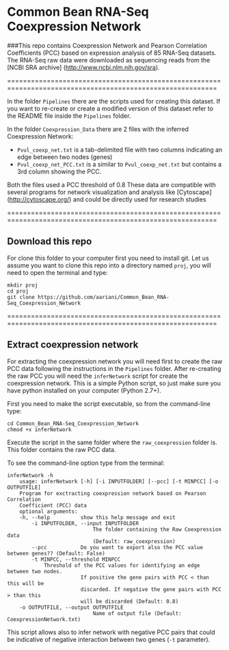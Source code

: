 # Common Bean RNA-Seq Coexpression Network

###This repo contains Coexpression Network and Pearson Correlation Coefficients (PCC) based on expression analysis of 85 RNA-Seq datasets. 
The RNA-Seq raw data were downloaded as sequencing reads from the [NCBI SRA archive] (http://www.ncbi.nlm.nih.gov/sra).

===========================================================================================================

In the folder `Pipelines` there are the scripts used for creating this dataset.
If you want to re-create or create a modified version of this dataset refer to the README file inside the `Pipelines` folder.

In the folder `Coexpression_Data` there are 2 files with the inferred Coexpression Network:

* `Pvul_coexp_net.txt` is a tab-delimited file with two columns indicating an edge between two nodes (genes)
* `Pvul_coexp_net_PCC.txt` is a similar to `Pvul_coexp_net.txt` but contains a 3rd column showing the PCC.

Both the files used a PCC threshold of 0.8
These data are compatible with several programs for network visualization and analysis like [Cytoscape] (http://cytoscape.org/) and could be directly used for research studies

===========================================================================================================

## Download this repo

For clone this folder to your computer first you need to install git.
Let us assume you want to clone this repo into a directory named `proj`, you will need to open the terminal and type:

    mkdir proj
    cd proj
    git clone https://github.com/aariani/Common_Bean_RNA-Seq_Coexpression_Network

   
===========================================================================================================

## Extract coexpression network

For extracting the coexpression network you will need first to create the raw PCC data following the instructions in the `Pipelines` folder.
After re-creating the raw PCC you will need the `inferNetwork` script for create the coexpression network. 
This is a simple Python script, so just make sure you have python installed on your computer (Python 2.7+).
 
First you need to make the script executable, so from the command-line type:

    cd Common_Bean_RNA-Seq_Coexpression_Network
    chmod +x inferNetwork

Execute the script in the same folder where the `raw_coexpression` folder is. This folder contains the raw PCC data.

To see the command-line option type from the terminal:

    inferNetwork -h
        usage: inferNetwork [-h] [-i INPUTFOLDER] [--pcc] [-t MINPCC] [-o OUTPUTFILE]
        Program for exctracting coexpression network based on Pearson Correlation
        Coefficient (PCC) data
        optional arguments:
		-h, --help          show this help message and exit
        	-i INPUTFOLDER, --input INPUTFOLDER
                                The folder containing the Raw Coexpression data
                                (Default: raw_coexpression)
        	--pcc           Do you want to export also the PCC value between genes?? (Default: False)
        	-t MINPCC, --threshold MINPCC 
				Threshold of the PCC values for identifying an edge between two nodes.
                       		If positive the gene pairs with PCC < than this will be
                        	discarded. If negative the gene pairs with PCC > than this
                        	will be discarded (Default: 0.8)    
		-o OUTPUTFILE, --output OUTPUTFILE      
                                Name of output file (Default: CoexpressionNetwork.txt)

This script allows also to infer network with negative PCC pairs that could be indicative of negative interaction between two genes (`-t` parameter). 
